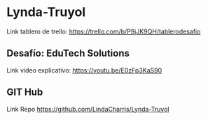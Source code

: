 # Lynda-Truyol
Link tablero de trello: https://trello.com/b/P9jJK9QH/tablerodesafio

## Desafío: EduTech Solutions
Link video explicativo: https://youtu.be/E0zFp3KaS90

## GIT Hub
Link Repo https://github.com/LindaCharris/Lynda-Truyol